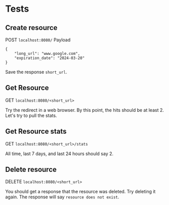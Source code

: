 # Tests

## Create resource

POST `localhost:8080/`
Payload
```
{
    "long_url": "www.google.com",
    "expiration_date": "2024-03-20"
}
```

Save the response `short_url`.

## Get Resource

GET `localhost:8080/<short_url>`

Try the redirect in a web browser.
By this point, the hits should be at least 2. Let's try to pull the stats. 

## Get Resource stats

GET `localhost:8080/<short_url>/stats`

All time, last 7 days, and last 24 hours should say 2. 

## Delete resource

DELETE `localhost:8080/<short_url>`

You should get a response that the resource was deleted. Try deleting it again. The response will say `resource does not exist`.